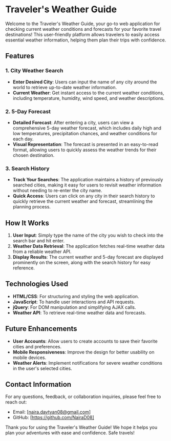 # Traveler's Weather Guide

Welcome to the Traveler's Weather Guide, your go-to web application for checking current weather conditions and forecasts for your favorite travel destinations! This user-friendly platform allows travelers to easily access essential weather information, helping them plan their trips with confidence.

## Features

### 1. City Weather Search

- **Enter Desired City**: Users can input the name of any city around the world to retrieve up-to-date weather information.
- **Current Weather**: Get instant access to the current weather conditions, including temperature, humidity, wind speed, and weather descriptions.

### 2. 5-Day Forecast

- **Detailed Forecast**: After entering a city, users can view a comprehensive 5-day weather forecast, which includes daily high and low temperatures, precipitation chances, and weather conditions for each day.
- **Visual Representation**: The forecast is presented in an easy-to-read format, allowing users to quickly assess the weather trends for their chosen destination.

### 3. Search History

- **Track Your Searches**: The application maintains a history of previously searched cities, making it easy for users to revisit weather information without needing to re-enter the city name.
- **Quick Access**: Users can click on any city in their search history to quickly retrieve the current weather and forecast, streamlining the planning process.

## How It Works

1. **User Input**: Simply type the name of the city you wish to check into the search bar and hit enter.
2. **Weather Data Retrieval**: The application fetches real-time weather data from a reliable weather API.
3. **Display Results**: The current weather and 5-day forecast are displayed prominently on the screen, along with the search history for easy reference.

## Technologies Used

- **HTML/CSS**: For structuring and styling the web application.
- **JavaScript**: To handle user interactions and API requests.
- **jQuery**: For DOM manipulation and simplifying AJAX calls.
- **Weather API**: To retrieve real-time weather data and forecasts.

## Future Enhancements

- **User Accounts**: Allow users to create accounts to save their favorite cities and preferences.
- **Mobile Responsiveness**: Improve the design for better usability on mobile devices.
- **Weather Alerts**: Implement notifications for severe weather conditions in the user's selected cities.

## Contact Information

For any questions, feedback, or collaboration inquiries, please feel free to reach out:

- Email: [naira.davtyan08@gmail.com]
- GitHub: [https://github.com/NairaD08]

Thank you for using the Traveler's Weather Guide! We hope it helps you plan your adventures with ease and confidence. Safe travels!
